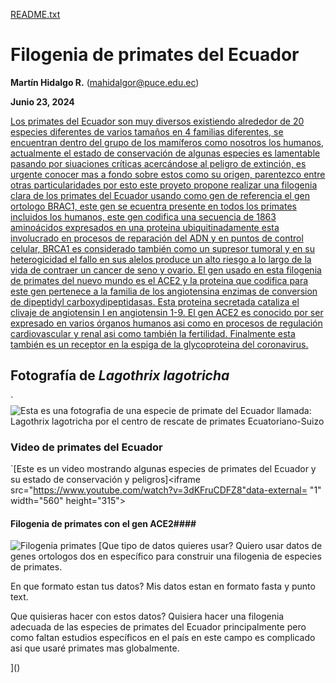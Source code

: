 [README.txt](https://github.com/user-attachments/files/16033719/README.txt)
# Filogenia de primates del Ecuador #
**Martín Hidalgo R.** (mahidalgor@puce.edu.ec)

**Junio 23, 2024**

[Los primates del Ecuador son muy diversos existiendo alrededor de 20 especies diferentes de varios tamaños en 4 familias diferentes, se encuentran dentro del grupo de los mamíferos como nosotros los humanos, actualmente el estado de conservación de algunas especies es lamentable pasando por siuaciones críticas acercándose al peligro de extinción, es urgente conocer mas a fondo sobre estos como su origen, parentezco entre otras particularidades por esto este proyeto propone realizar una filogenia clara de los primates del Ecuador usando como gen de referencia el gen ortologo BRAC1, este gen se ecuentra presente en todos los primates incluidos los humanos, este gen codifica una secuencia de 1863 aminoácidos expresados en una proteina ubiquitinadamente esta involucrado en procesos de reparación del ADN y en puntos de control celular, BRCA1 es considerado también como un supresor tumoral y en su heterogicidad el fallo en sus alelos produce un alto riesgo a lo largo de la vida de contraer un cancer de seno y ovario. El gen usado en esta filogenia de primates del nuevo mundo es el ACE2 y la proteina que codifica para este gen pertenece a la familia de los angiotensina enzimas de conversion de dipeptidyl carboxydipeptidasas. Esta proteina secretada cataliza el clivaje de angiotensin I en angiotensin 1-9. El gen ACE2 es conocido por ser expresado en varios órganos humanos asi como en procesos de regulación cardiovascular y renal asi como también la fertilidad. Finalmente esta también es un receptor en la espiga de la glycoproteina del coronavirus.](https://aem.mamiferosdelecuador.com/images/pdf/Gepe/Tirira-et-al-2018-Estado-de-conservacion-primates-del-Ecuador.pdf)
## Fotografía de *Lagothrix lagotricha* ##
`![Esta es una fotografia de una especie de primate del Ecuador llamada: *Lagothrix lagotricha* por el centro de rescate de primates Ecuatoriano-Suizo](https://www.ecuaswiss.org/wp-content/uploads/2022/04/monkey-island0.jpg)
### Video de primates del Ecuador ###
`[Este es un video mostrando algunas especies de primates del Ecuador y su estado de conservación y peligros]<iframe src="https://www.youtube.com/watch?v=3dKFruCDFZ8"data-external= "1" width="560" height="315"> </iframe> 
#### Filogenia de primates con el gen ACE2####
![Filogenia primates](https://github.com/mahidalgor/ProyectoFinalBio24/assets/171622753/d22ac826-cb88-48ba-8f83-87e1af0504dc)
[Que tipo de datos quieres usar?
Quiero usar datos de genes ortologos dos en específico para construir una filogenia de especies de primates.

En que formato estan tus datos?
Mis datos estan en formato fasta y punto text. 

Que quisieras hacer con estos datos?
Quisiera hacer una filogenia adecuada de las especies de primates del Ecuador principalmente pero como faltan estudios específicos en el país en este campo es complicado asi que usaré primates mas globalmente.

]()

